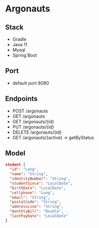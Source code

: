 # Argonauts

## Stack
- Gradle
- Java 11
- Mysql
- Spring Boot

## Port
- default port 8080

## Endpoints
- POST /argonauts
- GET /argonauts
- GET /argonauts/{id}
- PUT /argonauts/{id}
- DELETE /argonauts/{id}
- GET /argonauts/{active) -> getByStatus      

## Model

```json
student {
  "id": "Long",
  "name": "String",
  "identityNumber": "String",
  "studentSince": "LocalDate",
  "birthDate": "LocalDate",
  "cellphone": "Long",
  "email": "String",
  "postalCode": "String",
  "addressLine": "String",
  "monthlyBill": "Double",
  "lastPayDate": "LocalDate"
}
```
